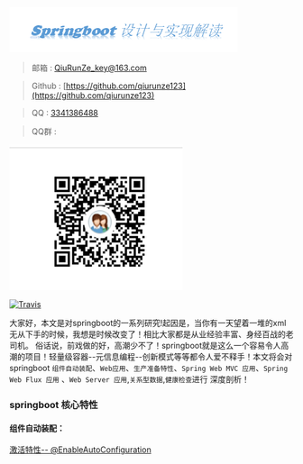 ![springboot设计与实现解决](https://raw.githubusercontent.com/qiurunze123/imageall/master/springboot.png)

> 邮箱 : [QiuRunZe_key@163.com](QiuRunZe_key@163.com)

> Github : [https://github.com/qiurunze123](https://github.com/qiurunze123)

> QQ : [3341386488](3341386488)

> QQ群 :

![整体流程](https://raw.githubusercontent.com/qiurunze123/imageall/master/qq.png)

[![Travis](https://img.shields.io/badge/language-Java-yellow.svg)](https://github.com/qiurunze123)

大家好，本文是对springboot的一系列研究!起因是，当你有一天望着一堆的xml无从下手的时候，我想是时候改变了！相比大家都是从业经验丰富、身经百战的老司机。
俗话说，前戏做的好，高潮少不了！springboot就是这么一个容易令人高潮的项目！轻量级容器--元信息编程--创新模式等等都令人爱不释手！本文将会对springboot
`组件自动装配`、`Web应用`、`生产准备特性`、`Spring Web MVC 应用`、`Spring Web Flux 应用` 、`Web Server 应用`,`关系型数据`,`健康检查`进行
深度剖析！


### springboot 核心特性

#### 组件自动装配：
[激活特性-- @EnableAutoConfiguration](/docs/@EnableAutoConfiguration.md)